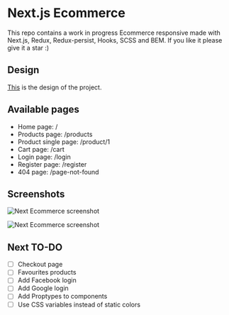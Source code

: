 # Next.js Ecommerce

This repo contains a work in progress Ecommerce responsive made with Next.js, Redux, Redux-persist, Hooks, SCSS and BEM. If you like it please give it a star :)
## Design

[This](https://www.xdguru.com/free-xd-ecommerce-ui-kit-by-iceo/) is the design of the project.

## Available pages

- Home page: /
- Products page: /products
- Product single page: /product/1
- Cart page: /cart
- Login page: /login
- Register page: /register
- 404 page: /page-not-found

## Screenshots

![Next Ecommerce screenshot](https://lucaspulliese.com/wp-content/uploads/2020/09/ecommerce-1.jpg)

![Next Ecommerce screenshot](https://lucaspulliese.com/wp-content/uploads/2020/09/ecommerce-2.jpg)

## Next TO-DO

- [ ] Checkout page
- [ ] Favourites products
- [ ] Add Facebook login
- [ ] Add Google login
- [ ] Add Proptypes to components
- [ ] Use CSS variables instead of static colors